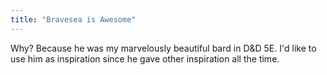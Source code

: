 ```yaml
---
title: "Bravesea is Awesome"
---
```


Why? Because he was my marvelously beautiful bard in D&D 5E. I'd like to use him as inspiration since he gave other inspiration all the time.
